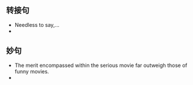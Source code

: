 ## 转接句
* Needless to say,...
* 

## 妙句
* The merit encompassed within the serious movie far outweigh those of funny movies.
* 